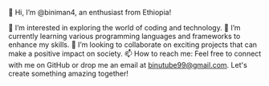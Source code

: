
👋 Hi, I’m @biniman4, an enthusiast from Ethiopia!

👀 I’m interested in exploring the world of coding and technology.
🌱 I’m currently learning various programming languages and frameworks to enhance my skills.
💞️ I’m looking to collaborate on exciting projects that can make a positive impact on society.
📫 How to reach me: Feel free to connect with me on GitHub or drop me an email at binutube99@gmail.com. Let's create something amazing together!
<!---
biniman4/biniman4 is a ✨ special ✨ repository because its `README.md` (this file) appears on your GitHub profile.
You can click the Preview link to take a look at your changes.
--->
